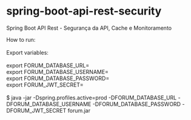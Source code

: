 # spring-boot-api-rest-security
Spring Boot API Rest - Segurança da API, Cache e Monitoramento

How to run: <br><br>
Export variables:<br><br>
export FORUM_DATABASE_URL=<br>
export FORUM_DATABASE_USERNAME=<br>
export FORUM_DATABASE_PASSWORD=<br>
export FORUM_JWT_SECRET=<br><br>
$ java -jar -Dspring.profiles.active=prod -DFORUM_DATABASE_URL -DFORUM_DATABASE_USERNAME -DFORUM_DATABASE_PASSWORD -DFORUM_JWT_SECRET forum.jar